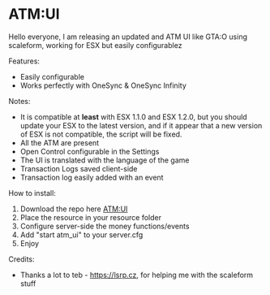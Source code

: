 # ATM:UI

Hello everyone, I am releasing an updated and ATM UI like GTA:O using scaleform, working for ESX but easily configurablez

Features:
* Easily configurable
* Works perfectly with OneSync & OneSync Infinity

Notes:
* It is compatible at **least** with ESX 1.1.0 and ESX 1.2.0, but you should update your ESX to the latest version, and if it appear that a new version of ESX is not compatible, the script will be fixed.
* All the ATM are present
* Open Control configurable in the Settings
* The UI is translated with the language of the game
* Transaction Logs saved client-side
* Transaction log easily added with an event

How to install:
1. Download the repo here [ATM:UI](https://github.com/Naytoxp/atm_ui)
2. Place the resource in your resource folder
3. Configure server-side the money functions/events
4. Add "start atm_ui" to your server.cfg
5. Enjoy

Credits:
* Thanks a lot to teb - https://lsrp.cz, for helping me with the scaleform stuff
